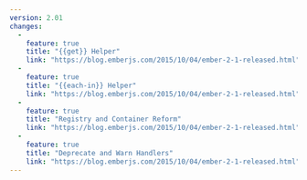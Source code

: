 ```yaml
---
version: 2.01
changes:
  -
    feature: true
    title: "{{get}} Helper"
    link: "https://blog.emberjs.com/2015/10/04/ember-2-1-released.html"
  -
    feature: true
    title: "{{each-in}} Helper"
    link: "https://blog.emberjs.com/2015/10/04/ember-2-1-released.html"
  -
    feature: true
    title: "Registry and Container Reform"
    link: "https://blog.emberjs.com/2015/10/04/ember-2-1-released.html"
  -
    feature: true
    title: "Deprecate and Warn Handlers"
    link: "https://blog.emberjs.com/2015/10/04/ember-2-1-released.html"
---
```

